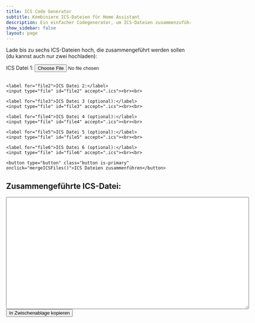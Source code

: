 ```yaml
---
title: ICS Code Generator
subtitle: Kombiniere ICS-Dateien für Home Assistant
description: Ein einfacher Codegenerator, um ICS-Dateien zusammenzuführen.
show_sidebar: false
layout: page
---
```


<p>Lade bis zu sechs ICS-Dateien hoch, die zusammengeführt werden sollen (du kannst auch nur zwei hochladen):</p>

<form>
    <label for="file1">ICS Datei 1:</label>
    <input type="file" id="file1" accept=".ics"><br><br>

    <label for="file2">ICS Datei 2:</label>
    <input type="file" id="file2" accept=".ics"><br><br>

    <label for="file3">ICS Datei 3 (optional):</label>
    <input type="file" id="file3" accept=".ics"><br><br>

    <label for="file4">ICS Datei 4 (optional):</label>
    <input type="file" id="file4" accept=".ics"><br><br>

    <label for="file5">ICS Datei 5 (optional):</label>
    <input type="file" id="file5" accept=".ics"><br><br>

    <label for="file6">ICS Datei 6 (optional):</label>
    <input type="file" id="file6" accept=".ics"><br><br>

    <button type="button" class="button is-primary" onclick="mergeICSFiles()">ICS Dateien zusammenführen</button>
</form>

<h2>Zusammengeführte ICS-Datei:</h2>
<textarea id="output" rows="20" cols="80" readonly></textarea>
<br>
<button class="button is-info" onclick="copyToClipboard()">In Zwischenablage kopieren</button>

<script>
let summaryMap = {}; // Global, damit sie überall zugänglich ist

function mergeICSFiles() {
    const files = [
        document.getElementById('file1').files[0],
        document.getElementById('file2').files[0],
        document.getElementById('file3').files[0],
        document.getElementById('file4').files[0],
        document.getElementById('file5').files[0],
        document.getElementById('file6').files[0]
    ];

    const validFiles = files.filter(file => file !== undefined); // Nur die hochgeladenen Dateien auswählen

    if (validFiles.length < 2) {
        alert("Bitte mindestens zwei ICS-Dateien hochladen.");
        return;
    }

    const readers = validFiles.map(file => {
        const reader = new FileReader();
        reader.readAsText(file);
        return reader;
    });

    Promise.all(readers.map(reader => new Promise((resolve) => {
        reader.onload = () => resolve(reader.result);
    })))
    .then(results => {
        const { mergedData, summaries, summaryMapLocal } = mergeMultipleICS(results);
        document.getElementById('output').value = mergedData;
        summaryMap = summaryMapLocal; // Speichere die Mapping-Daten global
        displaySummaries(summaries);
    });
}

function mergeMultipleICS(filesData) {
    let result = "";
    let veventEntries = [];
    let summaries = new Set(); // Verwende ein Set für eindeutige SUMMARY-Einträge
    let summaryMapLocal = {}; // Um zu wissen, welche Zeilen bearbeitet werden sollen

    // Verarbeite jede Datei, um die VEVENT-Einträge und die SUMMARYs zu extrahieren
    filesData.forEach(data => {
        const lines = data.split('\n');
        let insideEvent = false;

        lines.forEach((line, lineIndex) => {
            if (line.trim() === "BEGIN:VEVENT") {
                insideEvent = true;
            }

            if (insideEvent) {
                veventEntries.push(line);

                // Finde den SUMMARY-Eintrag, bereinige ihn und speichere ihn im Set und der Map
                if (line.startsWith("SUMMARY:")) {
                    const cleanedSummary = cleanSummary(line.replace("SUMMARY:", "").trim());
                    summaries.add(cleanedSummary);

                    // Mappe den originalen SUMMARY-Eintrag zu seiner Position in den VEVENT-Einträgen
                    if (!summaryMapLocal[cleanedSummary]) {
                        summaryMapLocal[cleanedSummary] = [];
                    }
                    summaryMapLocal[cleanedSummary].push(veventEntries.length - 1); // Speichere die Position
                }
            }

            if (line.trim() === "END:VEVENT") {
                insideEvent = false;
            }
        });
    });

    // Kalenderkopf hinzufügen (BEGIN:VCALENDAR)
    result += "BEGIN:VCALENDAR\n";
    
    // Alle VEVENT-Einträge hinzufügen
    result += veventEntries.join("\n") + "\n";

    // Kalenderende hinzufügen (END:VCALENDAR)
    result += "END:VCALENDAR\n";

    return { mergedData: result, summaries: Array.from(summaries), summaryMapLocal }; // Rückgabe auch der Map
}

function cleanSummary(summary) {
    // Regulärer Ausdruck, um Ziffern, Daten oder Sonderzeichen am Ende des Summary zu entfernen
    return summary.replace(/\s[\d\.\-\/]+$/, ''); // Entfernt Ziffern und Sonderzeichen am Ende
}

function displaySummaries(summaries) {
    const summaryContainer = document.getElementById('summaryList');
    summaryContainer.innerHTML = ""; // Vorherige Inhalte löschen

    let umlautWarning = false; // Flag, um festzustellen, ob Umlaute vorhanden sind

    // Zeige die Liste der bereinigten SUMMARY-Einträge an
    if (summaries.length > 0) {
        const summaryTitle = document.createElement("h2");
        summaryTitle.textContent = "Deine ICS enthält folgende Einträge (bearbeitbar):";
        summaryContainer.appendChild(summaryTitle);

        const summaryList = document.createElement("ol"); // Geordnete Liste
        summaries.forEach((summary, index) => {
            const listItem = document.createElement("li");
            
            // Eingabefeld für die Bearbeitung der SUMMARY-Einträge
            const inputField = document.createElement("input");
            inputField.type = "text";
            inputField.value = summary;
            inputField.id = `summary-input-${index}`;
            inputField.dataset.originalSummary = summary; // Speichere das Original
            listItem.appendChild(inputField);
            summaryList.appendChild(listItem);

            // Prüfe, ob der Eintrag Umlaute enthält
            if (/[äöüß]/i.test(summary)) {
                umlautWarning = true; // Umlaute gefunden
            }
        });
        summaryContainer.appendChild(summaryList);

        // Füge einen Button hinzu, um die Änderungen auf die zusammengeführte Datei anzuwenden
        const updateButton = document.createElement("button");
        updateButton.textContent = "Änderungen übernehmen";
        updateButton.className = "button is-primary";
        updateButton.onclick = updateSummaries;
        summaryContainer.appendChild(updateButton);

        // Zeige Warnung, falls Umlaute gefunden wurden
        updateUmlautWarning(umlautWarning);
    } else {
        summaryContainer.textContent = "Keine Einträge in den ICS-Dateien gefunden.";
    }
}

function updateSummaries() {
    const updatedSummaries = [];

    // Sammle die aktualisierten Einträge aus den Eingabefeldern
    document.querySelectorAll("[id^=summary-input-]").forEach(input => {
        const originalSummary = input.dataset.originalSummary; // Hol das Original
        const newSummary = input.value.trim(); // Das neue vom Benutzer eingegebene
        updatedSummaries.push({ original: originalSummary, updated: newSummary });
    });

    // Ersetze die zusammengeführte ICS-Datei mit den aktualisierten `SUMMARY`-Einträgen
    let updatedICS = document.getElementById('output').value;
    const icsLines = updatedICS.split('\n');

    // Gehe durch die aktualisierten Einträge
    updatedSummaries.forEach(({ original, updated }) => {
        // Finde die Positionen, an denen das Original steht
        const positions = summaryMap[original];

        // Gehe durch jede Position und ersetze den jeweiligen Eintrag
        if (positions) {
            positions.forEach(position => {
                icsLines[position] = `SUMMARY:${updated}`;
            });
        }
    });

    // Aktualisiere das Textfeld mit der neuen ICS-Datei
    document.getElementById('output').value = icsLines.join('\n');

    // Prüfe nach der Änderung erneut auf Umlaute
    let umlautWarning = updatedSummaries.some(summary => /[äöüß]/i.test(summary.updated));

    // Aktualisiere die Warnung
    updateUmlautWarning(umlautWarning);
}

function updateUmlautWarning(umlautWarning) {
    const warningElement = document.getElementById("umlautWarning");

    if (umlautWarning) {
        // Wenn die Warnung nicht bereits existiert, füge sie hinzu
        if (!warningElement) {
            const warningMessage = document.createElement("p");
            warningMessage.style.color = "red";
            warningMessage.id = "umlautWarning";
            warningMessage.textContent = "Warnung: Einige Einträge enthalten Umlaute (ä, ö, ü, ß). Diese können bei der Weiterverarbeitung zu Problemen führen.";
            document.getElementById("summaryList").appendChild(warningMessage);
        }
    } else {
        // Entferne die Warnung, wenn keine Umlaute mehr vorhanden sind
        if (warningElement) {
            warningElement.remove();
        }
    }
}

function copyToClipboard() {
    var copyText = document.getElementById("output");
    copyText.select();
    document.execCommand("copy");
    alert("ICS-Datei in die Zwischenablage kopiert!");
}
</script>

<div id="summaryList"></div> <!-- Container für die Summary-Einträge -->
